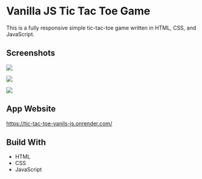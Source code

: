 # Vanilla JS Tic Tac Toe Game

This is a fully responsive simple tic-tac-toe game written in HTML, CSS, and JavaScript.

## Screenshots

![](https://i.ibb.co/PgtvwNL/Screen-Shot-2022-11-24-at-0-51-39.png)

![](https://i.ibb.co/cv2V4n9/Screen-Shot-2022-11-24-at-0-51-28.png)

![](https://i.ibb.co/4N93JxT/Screen-Shot-2022-11-24-at-0-51-54.png)

## App Website

https://tic-tac-toe-vanils-js.onrender.com/

## Build With

- HTML
- CSS
- JavaScript



